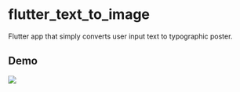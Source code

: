 # flutter_text_to_image

Flutter app that simply converts user input text to typographic poster.

## Demo
![](app-demo.gif)
